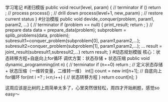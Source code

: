 学习笔记
#递归模版
public void recur(level, param) {
    // terminator
    if () return ;
    // process
    process() ;
    // drill down 
    process(level+1, new_param) ;
    // restore current status
}
#分治模版
public void devide_conquer(problem, param1, param2, ...) {
    // terminator
    if (problem == null) {
        print_result;
        return ;
    }
    // prepare data
    data = prepare_data(problem);
    subproblem = splib_problems(data, problem);
    subresult1=conquer_problem(subproblem[0], param1,param2,...);
    subresult2=conquer_problem(subproblem[1], param1,param2,...);
    ...
    result = joint_result(subresult1,subresult2,...)
    return result;
}
#动态规划模版
核心：状态转移方程+自底向上for循环
调优方案：状态存储 + 状态压缩
public void dynamic_programming(int n) {
    // terminator
    if (n==0) return ;
    // 定义状态存储 + 状态压缩（一维转变量，二维转一维）
    int[] count = new int[n+1];
    // 自底向上for循环
    for(int i =? ; i<n;i++) {
        // 状态转移方程
    }
    return count[n];
}

这周应该是比树的上周简单太多了，心里突然很轻松，周四才开始刷题，感觉so easy～